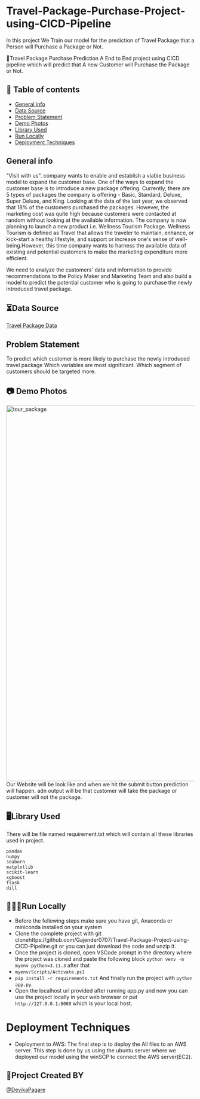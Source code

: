 
# Travel-Package-Purchase-Project-using-CICD-Pipeline
In this project We Train our model for the prediction of Travel Package that a Person will Purchase a Package or Not.

🧳Travel Package Purchase Prediction 
A End to  End project using CICD pipeline which will predict that A new Customer will Purchase the Package or Not.
## 📝 Table of contents
* [General info](#general-info)
* [Data Source](#data-source)
* [Problem Statement](#Problem-Statement)
* [Demo Photos](#demo-photos)
* [Library Used](#Library-Used)
* [Run Locally](#Run-Locally)
* [Deployment Techniques](#deployment-Techniques)

## General info
"Visit with us". company wants to enable and establish a viable business model to expand the customer base. One of the ways to expand the customer base is to introduce a new package offering. Currently, there are 5 types of packages the company is offering - Basic, Standard, Deluxe, Super Deluxe, and King. Looking at the data of the last year, we observed that 18% of the customers purchased the packages. However, the marketing cost was quite high because customers were contacted at random without looking at the available information. The company is now planning to launch a new product i.e. Wellness Tourism Package. Wellness Tourism is defined as Travel that allows the traveler to maintain, enhance, or kick-start a healthy lifestyle, and support or increase one's sense of well-being.However, this time company wants to harness the available data of existing and potential customers to make the marketing expenditure more efficient.

We need to analyze the customers' data and information to provide recommendations to the Policy Maker and Marketing Team and also build a model to predict the potential customer who is going to purchase the newly introduced travel package.

## ⏳Data Source
[Travel Package Data](https://www.kaggle.com/code/yogidsba/travelpackageprediction-ensemble-techniques/input)

## Problem Statement
To predict which customer is more likely to purchase the newly introduced travel package
Which variables are most significant.
Which segment of customers should be targeted more.

## 📷 Demo Photos
<img width="1006" alt="tour_package" src="https://user-images.githubusercontent.com/92681972/232985096-7026b3ec-d469-442b-beb4-f5209d08acf9.png">
 Our Website will be look like and when we hit the submit button prediction will happen. adn output will be that customer will take the package or customer will not the package.
 
 ## 🖥️Library Used
 There will be file named requirement.txt which will contain all these libraries used in project.
 ```
pandas
numpy
seaborn
matplotlib
scikit-learn
xgboost
flask
dill
 ```
## 👨🏻‍💻Run Locally
* Before the following steps make sure you have git, Anaconda or miniconda installed on your system
* Clone the complete project with git clonehttps://github.com/Gajender0707/Travel-Package-Project-using-CICD-Pipeline.git or you can just download the code and unzip it.
* Once the project is cloned, open VSCode prompt in the directory where the project was cloned and paste the following block ```python venv -m myenv python=3.11.3``` after that 
* ```myenv/Scripts/Activate.ps1```
* ```pip install -r requirements.txt``` And finally run the project with ```python app.py```.
* Open the localhost url provided after running app.py and now you can use the project locally in your web browser or put ```http://127.0.0.1:8080``` which is your local host.

# Deployment Techniques
* Deployment to AWS: The final step is to deploy the All files to an AWS server. This step is done by us using the ubuntu server where we deployed our model using the winSCP to connect the AWS server(EC2).

## 🎯Project Created BY
[@DevikaPagare](https://www.linkedin.com/in/devika-pagare-a205861aa/)


